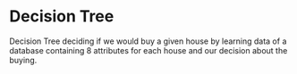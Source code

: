 # Decision Tree
 Decision Tree deciding if we would buy a given house by learning data of a database containing 8 attributes for each house and our decision about the buying.
